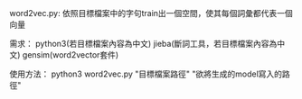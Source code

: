word2vec.py:
依照目標檔案中的字句train出一個空間，使其每個詞彙都代表一個向量

需求：
python3(若目標檔案內容為中文)
jieba(斷詞工具，若目標檔案內容為中文)
gensim(word2vector套件)

使用方法：
python3 word2vec.py "目標檔案路徑" "欲將生成的model寫入的路徑"
